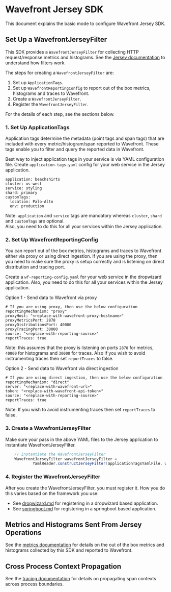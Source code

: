 # Wavefront Jersey SDK
This document explains the basic mode to configure Wavefront Jersey SDK.

## Set Up a WavefrontJerseyFilter
This SDK provides a `WavefrontJerseyFilter` for collecting HTTP request/response metrics and histograms. See the [Jersey documentation](https://jersey.github.io/documentation/latest/filters-and-interceptors.html) to understand how filters work.

The steps for creating a `WavefrontJerseyFilter` are:
1. Set up `ApplicationTags`.
2. Set up `WavefrontReportingConfig` to report out of the box metrics, histograms and traces to Wavefront.
3. Create a `WavefrontJerseyFilter`.
4. Register the `WavefrontJerseyFilter`.

For the details of each step, see the sections below.

### 1. Set Up ApplicationTags

Application tags determine the metadata (point tags and span tags) that are included with every metric/histogram/span reported to Wavefront. These tags enable you to filter and query the reported data in Wavefront.

Best way to inject application tags in your service is via YAML configuration file.
Create `application-tags.yaml` config for your web service in the Jersey application.
```
application: beachshirts
cluster: us-west
service: styling
shard: primary
customTags:
  location: Palo-Alto
  env: production
```
Note: `application` and `service` tags are mandatory whereas `cluster`, `shard` and `customTags` are optional.
</br>
Also, you need to do this for all your services within the Jersey application.

### 2. Set Up WavefrontReportingConfig

You can report out of the box metrics, histograms and traces to Wavefront either via proxy or using direct ingestion. If you are using the proxy, then you need to make sure the proxy is setup correctly and is listening on direct distribution and tracing port.

Create a `wf-reporting-config.yaml` for your web service in the dropwizard application.
Also, you need to do this for all your services within the Jersey application.

Option 1 - Send data to Wavefront via proxy
```
# If you are using proxy, then use the below configuration
reportingMechanism: "proxy"
proxyHost: "<replace-with-wavefront-proxy-hostname>"
proxyMetricsPort: 2878
proxyDistributionsPort: 40000
proxyTracingPort: 30000
source: "<replace-with-reporting-source>"
reportTraces: true
```
Note: this assumes that the proxy is listening on ports `2878` for metrics, `40000` for histograms and `30000` for traces. Also if you wish to avoid instrumenting traces then set `reportTraces` to false.

Option 2 - Send data to Wavefront via direct ingestion

```
# If you are using direct ingestion, then use the below configuration
reportingMechanism: "direct"
server: "<replace-with-wavefront-url>"
token: "<replace-with-wavefront-api-token>"
source: "<replace-with-reporting-source>"
reportTraces: true
```
Note: If you wish to avoid instrumenting traces then set `reportTraces` to false.

### 3. Create a WavefrontJerseyFilter

Make sure your pass in the above YAML files to the Jersey application to instantiate WavefrontJerseyFilter.
```java
    // Instantiate the WavefrontJerseyFilter
    WavefrontJerseyFilter wavefrontJerseyFilter =
            YamlReader.constructJerseyFilter(applicationTagsYamlFile, wfReportingConfigYamlFile);
```

### 4. Register the WavefrontJerseyFilter
After you create the WavefrontJerseyFilter, you must register it. How you do this varies based on the framework you use:

* See [dropwizard.md](https://github.com/wavefrontHQ/wavefront-jersey-sdk-java/tree/master/docs/dropwizard.md) for registering in a dropwizard based application.
* See [springboot.md](https://github.com/wavefrontHQ/wavefront-jersey-sdk-java/tree/master/docs/springboot.md) for registering in a springboot based application.

## Metrics and Histograms Sent From Jersey Operations

See the [metrics documentation](https://github.com/wavefrontHQ/wavefront-jersey-sdk-java/tree/master/docs/metrics.md) for details on the out of the box metrics and histograms collected by this SDK and reported to Wavefront.

## Cross Process Context Propagation
See the [tracing documentation](https://github.com/wavefrontHQ/wavefront-opentracing-sdk-java#cross-process-context-propagation) for details on propagating span contexts across process boundaries.

